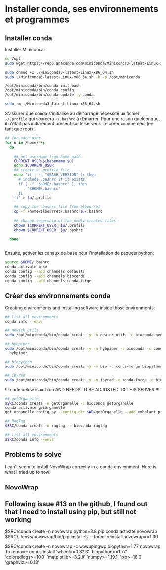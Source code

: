 # Installer conda, ses environnements et programmes

## Installer conda

Installer Miniconda:
```bash
cd /opt
sudo wget https://repo.anaconda.com/miniconda/Miniconda3-latest-Linux-x86_64.sh

sudo chmod +x ./Miniconda3-latest-Linux-x86_64.sh
sudo ./Miniconda3-latest-Linux-x86_64.sh -b -p /opt/miniconda

/opt/miniconda/bin/conda init bash
/opt/miniconda/bin/conda config
/opt/miniconda/bin/conda update -y conda

sudo rm ./Miniconda3-latest-Linux-x86_64.sh

```

S'assurer que conda s'initialise au démarrage nécessite un fichier `~/.profile` qui sourcera 
`~/.bashrc` à démarrer. Pour une raison quelconque, il n'était pas initialement présent sur le serveur. 
Le créer comme ceci (en tant que root) :  
```bash
## for each user
for u in /home/*/;
  do
  
    ## get username from home path
    CURRENT_USER=$(basename $u)
	echo $CURRENT_USER
	## create a .profile file
    echo 'if [ -n "$BASH_VERSION" ]; then
      # include .bashrc if it exists
      if [ -f "$HOME/.bashrc" ]; then
        . "$HOME/.bashrc"
      fi
    fi' > $u/.profile
	
	## copy the .bashrc file from elbourret
	cp -f /home/elbourret/.bashrc $u/.bashrc
	
	## change ownership of the newly created files
    chown $CURRENT_USER: $u/.profile
	chown $CURRENT_USER: $u/.bashrc
	
  done
  
```

Ensuite, activer les canaux de base pour l'installation de paquets python:  
```bash
source $HOME/.bashrc
conda activate base
conda config --add channels defaults
conda config --add channels bioconda
conda config --add channels conda-forge

```

## Créer des environnements conda

Creating environments and installing software inside those environments:  
```bash
## list all environments
conda info --envs

## newick_utils
sudo /opt/miniconda/bin/conda create -y -n newick_utils -c bioconda newick_utils -c bioconda catfasta2phyml

## hybpiper
sudo /opt/miniconda/bin/conda create -y -n hybpiper -c bioconda -c conda-forge -c chrisjackson-pellicle \
  hybpiper

## biopython
sudo /opt/miniconda/bin/conda create -y -n bio -c conda-forge biopython

## ipyrad
sudo /opt/miniconda/bin/conda create -y -n ipyrad -c conda-forge -c bioconda ipyrad

```

!!! code below is not run AND NEEDS TO BE ADJUSTED TO THIS SERVER !!!

```bash
## getOrganelle
$SRC/conda create -n getOrganelle -c bioconda getorganelle
conda activate getOrganelle
get_organelle_config.py --config-dir $WD/getOrganelle --add embplant_pt,embplant_mt,embplant_nr

## RagTag
$SRC/conda create -n ragtag -c bioconda ragtag

## list all environments
$SRC/conda info --envs

```



## Problems to solve

I can't seem to install NovoWrap correctly in a conda environment. Here is what I tried up to now:

## NovoWrap
## Following issue #13 on the github, I found out that I need to install using pip, but still not working
$SRC/conda create -n novowrap python=3.8 pip
conda activate novowrap
$SRC/../envs/novowrap/bin/pip install -U --force-reinstall novowrap==1.30

$SRC/conda create -n novowrap -c wpwupingwp biopython=1.77 novowrap
To remove:
conda install 'wheel>=0.32.3' 'biopython>=1.77' 'coloredlogs>=10.0' 'matplotlib>=3.2.0' 'numpy>=1.19.1' 'pip>=18.0' 'graphviz>=0.13'
